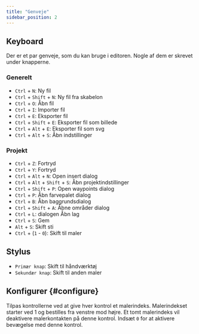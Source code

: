 ```yaml
---
title: "Genveje"
sidebar_position: 2
---
```



## Keyboard

Der er et par genveje, som du kan bruge i editoren. Nogle af dem er skrevet under knapperne.

### Generelt

* `Ctrl` + `N`: Ny fil
* `Ctrl` + `Shift` + `N`: Ny fil fra skabelon
* `Ctrl` + `O`: Åbn fil
* `Ctrl` + `I`: Importer fil
* `Ctrl` + `E`: Eksporter fil
* `Ctrl` + `Shift` + `E`: Eksporter fil som billede
* `Ctrl` + `Alt` + `E`: Eksporter fil som svg
* `Ctrl` + `Alt` + `S`: Åbn indstillinger

### Projekt

* `Ctrl` + `Z`: Fortryd
* `Ctrl` + `Y`: Fortryd
* `Ctrl` + `Alt` + `N`: Open insert dialog
* `Ctrl` + `Alt` + `Shift` + `S`: Åbn projektindstillinger
* `Ctrl` + `Shift` + `P`: Open waypoints dialog
* `Ctrl` + `P`: Åbn farvepalet dialog
* `Ctrl` + `B`: Åbn baggrundsdialog
* `Ctrl` + `Shift` + `A`: Åbne områder dialog
* `Ctrl` + `L`: dialogen Åbn lag
* `Ctrl` + `S`: Gem
* `Alt` + `S`: Skift sti
* `Ctrl` + (`1` - `0`): Skift til maler

## Stylus

* `Primær knap`: Skift til håndværktøj
* `Sekundær knap`: Skift til anden maler

## Konfigurer {#configure}

Tilpas kontrollerne ved at give hver kontrol et malerindeks. Malerindekset starter ved 1 og bestilles fra venstre mod højre. Et tomt malerindeks vil deaktivere malerkontakten på denne kontrol. Indsæt `0` for at aktivere bevægelse med denne kontrol.

